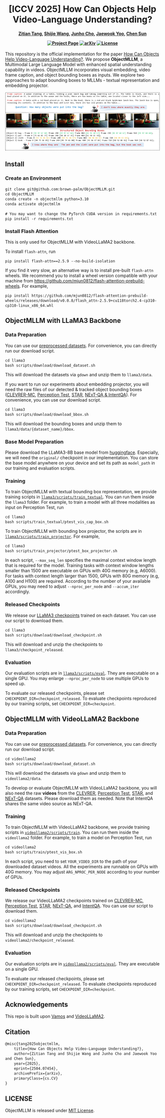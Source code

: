 <h1 align="center">
[ICCV 2025] How Can Objects Help Video-Language Understanding?
</h1>

<h4 align="center">

[Zitian Tang](https://zitiantang.github.io/), [Shijie Wang](https://wang-sj16.github.io/), [Junho Cho](), [Jaewook Yoo](), [Chen Sun](https://chensun.me/index.html)

[![Project Page](https://img.shields.io/badge/Project_Page-green)]()
[![arXiv](https://img.shields.io/badge/Arxiv-2504.07454-AD1C18.svg?logo=arXiv)](https://arxiv.org/abs/2504.07454)
[![License](https://img.shields.io/badge/License-MIT-yellow)](https://github.com/brown-palm/ObjectMLLM/blob/main/LICENSE)
<br>

</h4>


This repository is the official implementation for the paper [How Can Objects Help Video-Language Understanding?](https://arxiv.org/abs/2504.07454). We propose **ObjectMLLM**, a Multimodal Large Language Model with enhanced spatial understanding capability in videos. ObjectMLLM incorporates visual embedding, video frame caption, and object bounding boxes as inputs. We explore two approaches to adapt bounding boxes to MLLMs - textual representation and embedding projector.

![teaser](assests/teaser.png)

## Install
### Create an Environment
```
git clone git@github.com:brown-palm/ObjectMLLM.git
cd ObjectMLLM
conda create -n objectmllm python=3.10
conda activate objectmllm

# You may want to change the PyTorch CUDA version in requirements.txt
pip install -r requirements.txt
```

### Install Flash Attention

This is only used for ObjectMLLM with VideoLLaMA2 backbone.

To install `flash-attn`, run
```
pip install flash-attn==2.5.9 --no-build-isolation
```

If you find it very slow, an alternative way is to install pre-built `flash-attn` wheels. We recommend you to install a wheel version compatible with your machine from https://github.com/mjun0812/flash-attention-prebuild-wheels. For example,
```
pip install https://github.com/mjun0812/flash-attention-prebuild-wheels/releases/download/v0.0.8/flash_attn-2.5.9+cu118torch2.4-cp310-cp310-linux_x86_64.whl
```


## ObjectMLLM with LLaMA3 Backbone

### Data Preparation

You can use our [preprocessed datasets](https://drive.google.com/file/d/10OBYMpsONUjd9GZ_0K7TgY3jBN6cBNs6/view?usp=drive_link). For convenience, you can directly run our download script.
```
cd llama3
bash scripts/download/download_dataset.sh
```
This will download the datasets via `gdown` and unzip them to `llama3/data`.

If you want to run our experiments about embedding projector, you will need the raw files of our detected & tracked object bounding boxes ([CLEVRER-MC](https://drive.google.com/file/d/1xqBAhHXmpqZSPOxzMJOsQO5wEyRXxqA5/view?usp=drive_link), [Perception Test](https://drive.google.com/file/d/1wrjq0nPSvGABgrVoMJk-4DJ0rMwOMutl/view?usp=drive_link), [STAR](https://drive.google.com/file/d/1TlHffKte_XmgdUQUCRx4uX0AKy33kI_o/view?usp=drive_link), [NExT-QA & IntentQA](https://drive.google.com/file/d/1KiYfx3tS0mMdezAgBJ_p9ekm7eIqJz_U/view?usp=drive_link)). For convenience, you can use our download script.
```
cd llama3
bash scripts/download/download_bbox.sh
```
This will download the bounding boxes and unzip them to `llama3/data/{dataset_name}/bbox`.

### Base Model Preparation

Please download the LLaMA3-8B base model from [huggingface](https://huggingface.co/meta-llama/Meta-Llama-3-8B). Especially, we will need the `original/` checkpoint in our implementation. You can store the base model anywhere on your device and set its path as `model_path` in our training and evaluation scripts.

### Training

To train ObjectMLLM with textual bounding box representation, we provide training scripts in [`llama3/scripts/train_textual`](llama3/scripts/train_textual). You can run them inside the `llama3` folder. For example, to train a model with all three modalities as input on Perception Test, run
```
cd llama3
bash scripts/train_textual/ptest_vis_cap_box.sh
```

To train ObjectMLLM with bounding box projector, the scripts are in [`llama3/scripts/train_projector`](llama3/scripts/train_projector). For example,
```
cd llama3
bash scripts/train_projector/ptest_box_projector.sh
```

In each script, `--max_seq_len` specifies the maximal context window length that is required for the model. Training tasks with context window lengths smaller than 1500 are executable on GPUs with 40G memory (e.g, A6000). For tasks with context length larger than 1500, GPUs with 80G memory (e.g, A100 and H100) are required. According to the number of your available GPUs, you may need to adjust `--nproc_per_node` and `--accum_iter` accordingly.

### Released Checkpoints

We release our [LLaMA3 checkpoints](https://drive.google.com/file/d/1ZUt2f_iYFL-nCLXwWqvYnJS9p7to1Md0/view?usp=drive_link) trained on each dataset. You can use our script to download them.
```
cd llama3
bash scripts/download/download_checkpoint.sh
```
This will download and unzip the checkpoints to `llama3/checkpoint_released`.

### Evaluation

Our evaluation scripts are in [`llama3/scripts/eval`](llama3/scripts/eval). They are executable on a single GPU. You may enlarge `--nproc_per_node` to use multiple GPUs to speed up. 

To evaluate our released checkpoints, please set `CHECKPOINT_DIR=checkpoint_released`. To evaluate checkpoints reproduced by our training scripts, set `CHECKPOINT_DIR=checkpoint`.

## ObjectMLLM with VideoLLaMA2 Backbone

### Data Preparation

You can use our [preprocessed datasets](https://drive.google.com/file/d/1TLY0Qa0c7lFWokinBFgGX5qdIeajQ0_t/view?usp=drive_link). For convenience, you can directly run our download script.
```
cd videollama2
bash scripts/download/download_dataset.sh
```
This will download the datasets via `gdown` and unzip them to `videollama2/data`.

To develop or evaluate ObjectMLLM with VideoLLaMA2 backbone, you will also need the raw **videos** from the [CLEVRER](http://clevrer.csail.mit.edu/#), [Perception Test](https://github.com/google-deepmind/perception_test), [STAR](https://bobbywu.com/STAR/), and [NExT-QA](https://github.com/doc-doc/NExT-QA) datasets. Please download them as needed. Note that IntentQA shares the same video source as NExT-QA.

### Training

To train ObjectMLLM with VideoLLaMA2 backbone, we provide training scripts in [`videollama2/scripts/train`](videollama2/scripts/train). You can run them inside the `videollama2` folder. For example, to train a model on Perception Test, run
```
cd videollama2
bash scripts/train/ptest_vis_box.sh
```

In each script, you need to set `YOUR_VIDEO_DIR` to the path of your downloaded dataset videos. All the experiments are runnable on GPUs with 40G memory. You may adjust `ARG_NPROC_PER_NODE` according to your number of GPUs.

### Released Checkpoints

We release our VideoLLaMA2 checkpoints trained on [CLEVRER-MC](https://drive.google.com/file/d/1wop4SBf9iicx7I4nEsvoGtyiPQCaE8iK/view?usp=drive_link), [Perception Test](https://drive.google.com/file/d/1hDh75PhEv33k1BepLsGMQJpxU1IJco9d/view?usp=drive_link), [STAR](https://drive.google.com/file/d/1lhY-WKSlH_gj2wzrMitC2Uc3o6Ih2sCF/view?usp=drive_link), [NExT-QA](https://drive.google.com/file/d/1XxJ8cCB1c3O4r0sILIMyUPyDFbwpo4J1/view?usp=drive_link), and [IntentQA](https://drive.google.com/file/d/1pIZSf68bILH3Tv_VDCZ9PPOzbSHhJ15A/view?usp=drive_link). You can use our script to download them.
```
cd videollama2
bash scripts/download/download_checkpoint.sh
```
This will download and unzip the checkpoints to `videollama2/checkpoint_released`.

### Evaluation

Our evaluation scripts are in [`videollama2/scripts/eval`](videollama2/scripts/eval). They are executable on a single GPU.

To evaluate our released checkpoints, please set `CHECKPOINT_DIR=checkpoint_released`. To evaluate checkpoints reproduced by our training scripts, set `CHECKPOINT_DIR=checkpoint`.


## Acknowledgements

This repo is built upon [Vamos](https://github.com/brown-palm/Vamos) and [VideoLLaMA2](https://github.com/DAMO-NLP-SG/VideoLLaMA2).

## Citation
```
@misc{tang2025objectmllm,
    title={How Can Objects Help Video-Language Understanding?}, 
    author={Zitian Tang and Shijie Wang and Junho Cho and Jaewook Yoo and Chen Sun},
    year={2025},
    eprint={2504.07454},
    archivePrefix={arXiv},
    primaryClass={cs.CV}
}
```

## LICENSE
ObjectMLLM is released under [MIT License](LICENSE).